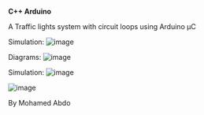 **C++ Arduino**

A Traffic lights system
with circuit loops
using Arduino µC

Simulation:
![image](https://github.com/user-attachments/assets/6a14aaf9-3524-41bd-9160-0a37eae22ab1)


Diagrams:
![image](https://github.com/user-attachments/assets/4d184a27-1813-486a-8da5-5daa3c3ea7c7)



Simulation:
![image](https://github.com/user-attachments/assets/661f6427-a384-4012-bc04-d0a1c034cc91)

![image](https://github.com/user-attachments/assets/4f317149-87eb-4731-9ffc-b5d3b0cd23fc)

By Mohamed Abdo
